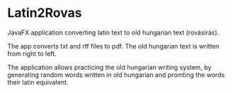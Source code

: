 # Latin2Rovas
JavaFX application converting latin text to old hungarian text (rovásírás).

The app converts txt and rtf files to pdf.
The old hungarian text is written from right to left.

The application allows practicing the old hungarian writing system, by generating random words written in old hungarian and promting the words their latin equivalent.
